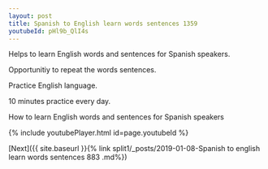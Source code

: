 ```yaml
---
layout: post
title: Spanish to English learn words sentences 1359 
youtubeId: pHl9b_QlI4s
---
```

 
 
Helps to learn English words and sentences for Spanish speakers.

Opportunitiy to repeat the words sentences. 

Practice English language. 
 
10 minutes practice every day. 
 
How to learn English words and sentences for Spanish speakers 
 
{% include youtubePlayer.html id=page.youtubeId %}
 
 
[Next]({{ site.baseurl }}{% link  split1/_posts/2019-01-08-Spanish to english learn words sentences 883 .md%})
 
